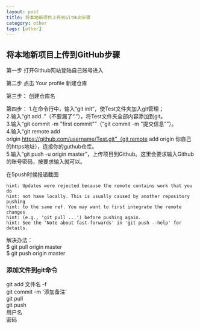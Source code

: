 ```yaml
---
layout: post
title: 将本地新项目上传到GitHub步骤
category: other
tags: [other]
---
```


## 将本地新项目上传到GitHub步骤

第一步
打开Github网站登陆自己账号进入

第二步
点击 Your profile 新建仓库

第三步：
创建仓库名

第四步：
1.在命令行中，输入“git init”，使Test文件夹加入git管理；<br/>
2.输入“git add .”（不要漏了“.”），将Test文件夹全部内容添加到git。<br/>
3.输入“git commit -m "first commit"”（“git commit -m "提交信息"”）。<br/>
4.输入“git remote add origin https://github.com/username/Test.git”（git remote add origin 你自己的https地址），连接你的guthub仓库。<br/>
5.输入“git push -u origin master”，上传项目到Github。这里会要求输入Github的账号密码，按要求输入就可以。<br/>

在5push时候报错截图
```
hint: Updates were rejected because the remote contains work that you do
hint: not have locally. This is usually caused by another repository pushing
hint: to the same ref. You may want to first integrate the remote changes
hint: (e.g., 'git pull ...') before pushing again.
hint: See the 'Note about fast-forwards' in 'git push --help' for details.
```
解决办法：<br/>
$ git pull origin master<br/>
$ git push origin master<br/>

### 添加文件到git命令
git add 文件名 -f<br/>
git commit -m '添加备注’<br/>
git pull<br/>
git push <br/>
用户名<br/>
密码<br/>